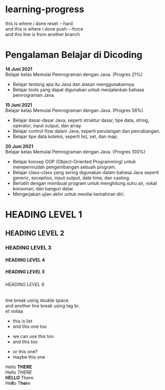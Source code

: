 # learning-progress

this is where i done reset --hard  
and this is where i done push --force  
and this line is from another branch
  
# Pengalaman Belajar di Dicoding

**14 Juni 2021**<br>
Belajar kelas Memulai Pemrograman dengan Java. (Progres 21%)
* Belajar tentang apa itu Java dan alasan menggunakannya.
* Belajar tools yang dapat digunakan untuk menjalankan bahasa pemrograman Java.

**15 Juni 2021**<br>
Belajar kelas Memulai Pemrograman dengan Java. (Progres 56%)
* Belajar dasar-dasar Java, seperti struktur dasar, tipe data, string, operator, input output, dan array.
* Belajar control flow dalam Java, seperti perulangan dan percabangan.
* Belajar tipe data koleksi, seperti list, set, dan map.

**20 Juni 2021**<br>
Belajar kelas Memulai Pemrograman dengan Java. (Progres 100%)
* Belajar konsep OOP (Object-Oriented Programming) untuk mempermudah pengembangan sebuah program.
* Belajar class-class yang sering digunakan dalam bahasa Java seperti generic, exception, input output, date time, dan casting.
* Berlatih dengan membuat program untuk menghitung suhu air, vokal konsonan, dan bangun datar.
* Mengerjakan ujian akhir untuk menilai kemahiran diri.


# HEADING LEVEL 1
## HEADING LEVEL 2
### HEADING LEVEL 3
#### HEADING LEVEL 4
##### HEADING LEVEL 5
###### HEADING LEVEL 6

line break using double space.  
and another line break using tag br. <br>
et voilaa

- this is list
- and this one too

* we can use this too
* and this too

+ or this one?
+ maybe this one

Hello **THERE**  
Hello *THERE*  
__HELLO__ There  
He**ll**o T**her**e  
